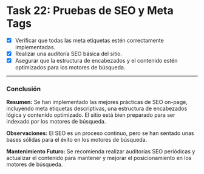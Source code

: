 # **Task 22: Pruebas de SEO y Meta Tags**

*   [x] Verificar que todas las meta etiquetas estén correctamente implementadas.
*   [x] Realizar una auditoría SEO básica del sitio.
*   [x] Asegurar que la estructura de encabezados y el contenido estén optimizados para los motores de búsqueda.

---

### **Conclusión**

**Resumen:** Se han implementado las mejores prácticas de SEO on-page, incluyendo meta etiquetas descriptivas, una estructura de encabezados lógica y contenido optimizado. El sitio está bien preparado para ser indexado por los motores de búsqueda.

**Observaciones:** El SEO es un proceso continuo, pero se han sentado unas bases sólidas para el éxito en los motores de búsqueda.

**Mantenimiento Futuro:** Se recomienda realizar auditorías SEO periódicas y actualizar el contenido para mantener y mejorar el posicionamiento en los motores de búsqueda.